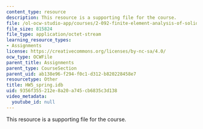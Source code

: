 ```yaml
---
content_type: resource
description: This resource is a supporting file for the course.
file: /ol-ocw-studio-app/courses/2-092-finite-element-analysis-of-solids-and-fluids-i-fall-2009/9356f355212e8a20a745cb6835c3d138_HW5_spring.idb
file_size: 815824
file_type: application/octet-stream
learning_resource_types:
- Assignments
license: https://creativecommons.org/licenses/by-nc-sa/4.0/
ocw_type: OCWFile
parent_title: Assignments
parent_type: CourseSection
parent_uid: ab138e96-f294-f0c1-d312-b820228458e7
resourcetype: Other
title: HW5_spring.idb
uid: 9356f355-212e-8a20-a745-cb6835c3d138
video_metadata:
  youtube_id: null
---
```

This resource is a supporting file for the course.